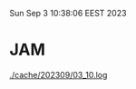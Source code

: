 Sun Sep  3 10:38:06 EEST 2023
# JAM
<a href='./cache/202309/03_10.log'>./cache/202309/03_10.log</a>
